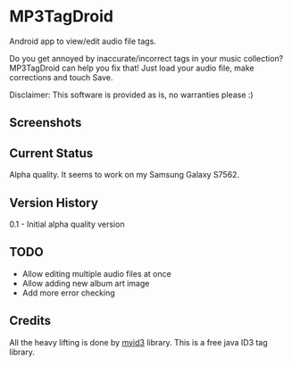 MP3TagDroid
===========

Android app to view/edit audio file tags.

Do you get annoyed by inaccurate/incorrect tags in your music collection? MP3TagDroid can help you fix that! Just load your audio file, make corrections and touch Save.

Disclaimer: This software is provided as is, no warranties please :)

Screenshots
-----------


Current Status
--------------

Alpha quality. It seems to work on my Samsung Galaxy S7562.

Version History
---------------

0.1 - Initial alpha quality version

TODO
----

 * Allow editing multiple audio files at once
 * Allow adding new album art image
 * Add more error checking

Credits
-------

All the heavy lifting is done by [myid3](http://www.fightingquaker.com/myid3) library. This is a free java ID3 tag library.


